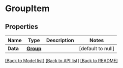 # GroupItem

## Properties
Name | Type | Description | Notes
------------ | ------------- | ------------- | -------------
**Data** | [**Group**](Group.md) |  | [default to null]

[[Back to Model list]](../README.md#documentation-for-models) [[Back to API list]](../README.md#documentation-for-api-endpoints) [[Back to README]](../README.md)



